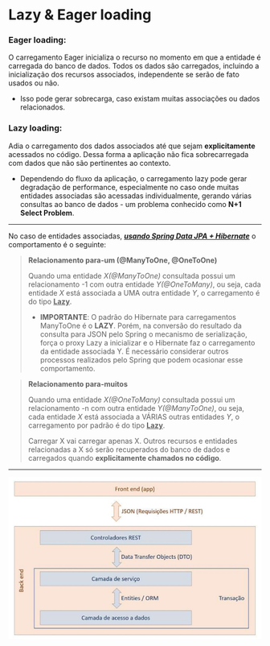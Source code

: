 #  Lazy & Eager loading

### Eager loading:
O carregamento Eager inicializa o recurso no momento em que a entidade é carregada do banco de dados. 
Todos os dados são carregados, incluindo a inicialização dos recursos associados, independente 
se serão de fato usados ou não.<br>
* Isso pode gerar sobrecarga, caso existam muitas associações ou dados relacionados.

### Lazy loading:
Adia o carregamento dos dados associados até que sejam **explicitamente** acessados no 
código. Dessa forma a aplicação não fica sobrecarregada com dados que não são pertinentes ao contexto.
* Dependendo do fluxo da aplicação, o carregamento lazy pode gerar degradação de performance, especialmente
no caso onde muitas entidades associadas são acessadas individualmente, gerando várias consultas ao
banco de dados - um problema conhecido como **N+1 Select Problem**.

***

No caso de entidades associadas, ***<ins>usando Spring Data JPA + Hibernate*** o comportamento é o seguinte:

>**Relacionamento para-um (@ManyToOne, @OneToOne)**
>
> Quando uma entidade *X(@ManyToOne)* consultada possui um relacionamento -1 com outra entidade *Y(@OneToMany)*, 
> ou seja, cada entidade *X* está associada a UMA outra entidade *Y*, o carregamento é do
> tipo **<ins>Lazy**.
>
> 
> * **IMPORTANTE**: O padrão do Hibernate para carregamentos ManyToOne é o **LAZY**. Porém, na conversão
> do resultado da consulta para JSON pelo Spring o mecanismo de serialização, força o proxy Lazy a inicializar 
> e o Hibernate faz o carregamento da entidade associada Y. 
> É necessário considerar outros processos realizados pelo Spring que podem ocasionar esse comportamento.

>**Relacionamento para-muitos**
>
> Quando uma entidade *X(@OneToMany)* consultada possui um relacionamento -n com outra entidade *Y(@ManyToOne)*, 
> ou seja, cada entidade *X* está associada a VÁRIAS outras entidades *Y*, o carregamento por padrão é do
> tipo **<ins>Lazy**.
> 
> Carregar X vai carregar apenas X. Outros recursos e entidades relacionadas a X só serão recuperados
> do banco de dados e carregados quando **explicitamente chamados no código**.

***
![alt text](three-layer-arq.jpg "3-layer-arq")
